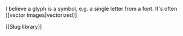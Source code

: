 I believe a glyph is a symbol, e.g. a single letter from a font.
It's often [[vector images|vectorized]] 

[[Slug library]]